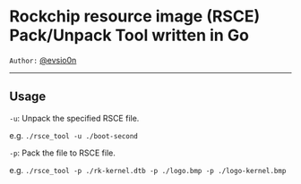 # Rockchip resource image (RSCE) Pack/Unpack Tool written in Go

`Author:` [@evsio0n](https://evsio0n.com)

----


## Usage

`-u`: Unpack the specified RSCE file.

e.g. `./rsce_tool -u ./boot-second`

`-p`: Pack the file to RSCE file.

e.g. `./rsce_tool -p ./rk-kernel.dtb -p ./logo.bmp -p ./logo-kernel.bmp`

